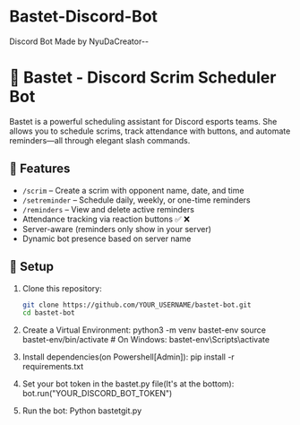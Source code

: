 # Bastet-Discord-Bot
 Discord Bot Made by NyuDaCreator--
# 🐾 Bastet - Discord Scrim Scheduler Bot

Bastet is a powerful scheduling assistant for Discord esports teams. She allows you to schedule scrims, track attendance with buttons, and automate reminders—all through elegant slash commands.

## 🔧 Features

- `/scrim` – Create a scrim with opponent name, date, and time
- `/setreminder` – Schedule daily, weekly, or one-time reminders
- `/reminders` – View and delete active reminders
- Attendance tracking via reaction buttons ✅ ❌
- Server-aware (reminders only show in your server)
- Dynamic bot presence based on server name

## 🚀 Setup

1. Clone this repository:
   ```bash
   git clone https://github.com/YOUR_USERNAME/bastet-bot.git
   cd bastet-bot
2. Create a Virtual Environment:
    python3 -m venv bastet-env
source bastet-env/bin/activate  # On Windows: bastet-env\Scripts\activate

3. Install dependencies(on Powershell[Admin]):
   pip install -r requirements.txt
4. Set your bot token in the bastet.py file(It's at the bottom):
   bot.run("YOUR_DISCORD_BOT_TOKEN")
5. Run the bot:
   Python bastetgit.py
